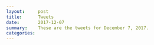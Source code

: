 ```yaml
---
layout:     post
title:      Tweets
date:       2017-12-07
summary:    These are the tweets for December 7, 2017.
categories:
---
```


